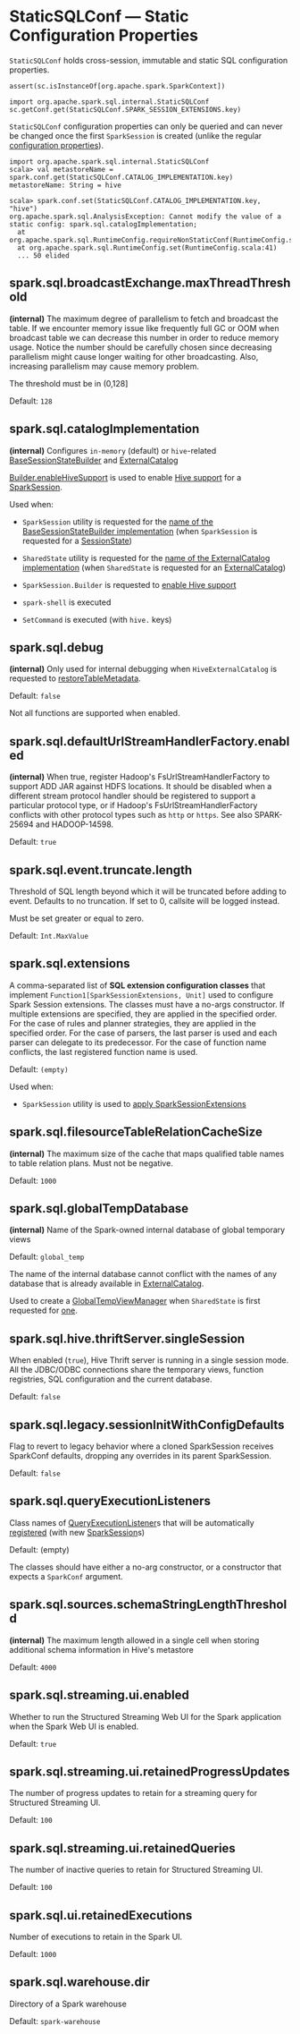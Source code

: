 # StaticSQLConf &mdash; Static Configuration Properties

`StaticSQLConf` holds cross-session, immutable and static SQL configuration properties.

```text
assert(sc.isInstanceOf[org.apache.spark.SparkContext])

import org.apache.spark.sql.internal.StaticSQLConf
sc.getConf.get(StaticSQLConf.SPARK_SESSION_EXTENSIONS.key)
```

`StaticSQLConf` configuration properties can only be queried and can never be changed once the first `SparkSession` is created (unlike the regular [configuration properties](configuration-properties.md)).

```text
import org.apache.spark.sql.internal.StaticSQLConf
scala> val metastoreName = spark.conf.get(StaticSQLConf.CATALOG_IMPLEMENTATION.key)
metastoreName: String = hive

scala> spark.conf.set(StaticSQLConf.CATALOG_IMPLEMENTATION.key, "hive")
org.apache.spark.sql.AnalysisException: Cannot modify the value of a static config: spark.sql.catalogImplementation;
  at org.apache.spark.sql.RuntimeConfig.requireNonStaticConf(RuntimeConfig.scala:144)
  at org.apache.spark.sql.RuntimeConfig.set(RuntimeConfig.scala:41)
  ... 50 elided
```

## <span id="spark.sql.broadcastExchange.maxThreadThreshold"><span id="BROADCAST_EXCHANGE_MAX_THREAD_THRESHOLD"> spark.sql.broadcastExchange.maxThreadThreshold

**(internal)** The maximum degree of parallelism to fetch and broadcast the table. If we encounter memory issue like frequently full GC or OOM when broadcast table we can decrease this number in order to reduce memory usage. Notice the number should be carefully chosen since decreasing parallelism might cause longer waiting for other broadcasting. Also, increasing parallelism may cause memory problem.

The threshold must be in (0,128]

Default: `128`

## <span id="spark.sql.catalogImplementation"><span id="CATALOG_IMPLEMENTATION"> spark.sql.catalogImplementation

**(internal)** Configures `in-memory` (default) or ``hive``-related [BaseSessionStateBuilder](BaseSessionStateBuilder.md) and [ExternalCatalog](ExternalCatalog.md)

[Builder.enableHiveSupport](SparkSession-Builder.md#enableHiveSupport) is used to enable [Hive support](hive/index.md) for a [SparkSession](SparkSession.md).

Used when:

* `SparkSession` utility is requested for the [name of the BaseSessionStateBuilder implementation](SparkSession.md#sessionStateClassName) (when `SparkSession` is requested for a [SessionState](SparkSession.md#sessionState))

* `SharedState` utility is requested for the [name of the ExternalCatalog implementation](SharedState.md#externalCatalogClassName) (when `SharedState` is requested for an [ExternalCatalog](SharedState.md#externalCatalog))

* `SparkSession.Builder` is requested to [enable Hive support](SparkSession-Builder.md#enableHiveSupport)

* `spark-shell` is executed

* `SetCommand` is executed (with `hive.` keys)

## <span id="spark.sql.debug"><span id="DEBUG_MODE"> spark.sql.debug

**(internal)** Only used for internal debugging when `HiveExternalCatalog` is requested to [restoreTableMetadata](hive/HiveExternalCatalog.md#restoreTableMetadata).

Default: `false`

Not all functions are supported when enabled.

## <span id="spark.sql.defaultUrlStreamHandlerFactory.enabled"><span id="DEFAULT_URL_STREAM_HANDLER_FACTORY_ENABLED"> spark.sql.defaultUrlStreamHandlerFactory.enabled

**(internal)** When true, register Hadoop's FsUrlStreamHandlerFactory to support ADD JAR against HDFS locations. It should be disabled when a different stream protocol handler should be registered to support a particular protocol type, or if Hadoop's FsUrlStreamHandlerFactory conflicts with other protocol types such as `http` or `https`. See also SPARK-25694 and HADOOP-14598.

Default: `true`

## <span id="spark.sql.event.truncate.length"><span id="SQL_EVENT_TRUNCATE_LENGTH"> spark.sql.event.truncate.length

Threshold of SQL length beyond which it will be truncated before adding to event. Defaults to no truncation. If set to 0, callsite will be logged instead.

Must be set greater or equal to zero.

Default: `Int.MaxValue`

## <span id="spark.sql.extensions"><span id="SPARK_SESSION_EXTENSIONS"> spark.sql.extensions

A comma-separated list of **SQL extension configuration classes** that implement `Function1[SparkSessionExtensions, Unit]` used to configure Spark Session extensions. The classes must have a no-args constructor. If multiple extensions are specified, they are applied in the specified order. For the case of rules and planner strategies, they are applied in the specified order. For the case of parsers, the last parser is used and each parser can delegate to its predecessor. For the case of function name conflicts, the last registered function name is used.

Default: `(empty)`

Used when:

* `SparkSession` utility is used to [apply SparkSessionExtensions](SparkSession.md#applyExtensions)

## <span id="spark.sql.filesourceTableRelationCacheSize"><span id="FILESOURCE_TABLE_RELATION_CACHE_SIZE"> spark.sql.filesourceTableRelationCacheSize

**(internal)** The maximum size of the cache that maps qualified table names to table relation plans. Must not be negative.

Default: `1000`

## <span id="spark.sql.globalTempDatabase"><span id="GLOBAL_TEMP_DATABASE"> spark.sql.globalTempDatabase

**(internal)** Name of the Spark-owned internal database of global temporary views

Default: `global_temp`

The name of the internal database cannot conflict with the names of any database that is already available in [ExternalCatalog](SharedState.md#externalCatalog).

Used to create a [GlobalTempViewManager](GlobalTempViewManager.md) when `SharedState` is first requested for [one](SharedState.md#globalTempViewManager).

## <span id="spark.sql.hive.thriftServer.singleSession"><span id="HIVE_THRIFT_SERVER_SINGLESESSION"> spark.sql.hive.thriftServer.singleSession

When enabled (`true`), Hive Thrift server is running in a single session mode. All the JDBC/ODBC connections share the temporary views, function registries, SQL configuration and the current database.

Default: `false`

## <span id="spark.sql.legacy.sessionInitWithConfigDefaults"><span id="SQL_LEGACY_SESSION_INIT_WITH_DEFAULTS"> spark.sql.legacy.sessionInitWithConfigDefaults

Flag to revert to legacy behavior where a cloned SparkSession receives SparkConf defaults, dropping any overrides in its parent SparkSession.

Default: `false`

## <span id="spark.sql.queryExecutionListeners"><span id="QUERY_EXECUTION_LISTENERS"> spark.sql.queryExecutionListeners

Class names of [QueryExecutionListener](QueryExecutionListener.md)s that will be automatically [registered](ExecutionListenerManager.md#register) (with new [SparkSession](SparkSession.md)s)

Default: (empty)

The classes should have either a no-arg constructor, or a constructor that expects a `SparkConf` argument.

## <span id="spark.sql.sources.schemaStringLengthThreshold"><span id="SCHEMA_STRING_LENGTH_THRESHOLD"> spark.sql.sources.schemaStringLengthThreshold

**(internal)** The maximum length allowed in a single cell when storing additional schema information in Hive's metastore

Default: `4000`

## <span id="spark.sql.streaming.ui.enabled"><span id="STREAMING_UI_ENABLED"> spark.sql.streaming.ui.enabled

Whether to run the Structured Streaming Web UI for the Spark application when the Spark Web UI is enabled.

Default: `true`

## <span id="spark.sql.streaming.ui.retainedProgressUpdates"><span id="STREAMING_UI_RETAINED_PROGRESS_UPDATES"> spark.sql.streaming.ui.retainedProgressUpdates

The number of progress updates to retain for a streaming query for Structured Streaming UI.

Default: `100`

## <span id="spark.sql.streaming.ui.retainedQueries"><span id="STREAMING_UI_RETAINED_QUERIES"> spark.sql.streaming.ui.retainedQueries

The number of inactive queries to retain for Structured Streaming UI.

Default: `100`

## <span id="spark.sql.ui.retainedExecutions"><span id="UI_RETAINED_EXECUTIONS"> spark.sql.ui.retainedExecutions

Number of executions to retain in the Spark UI.

Default: `1000`

## <span id="spark.sql.warehouse.dir"><span id="WAREHOUSE_PATH"> spark.sql.warehouse.dir

Directory of a Spark warehouse

Default: `spark-warehouse`
